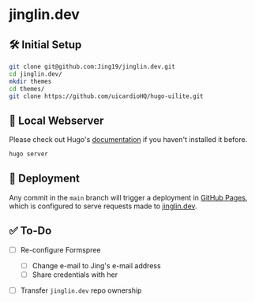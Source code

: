 # jinglin.dev

## 🛠️ Initial Setup

``` sh
git clone git@github.com:Jing19/jinglin.dev.git
cd jinglin.dev/
mkdir themes
cd themes/
git clone https://github.com/uicardioHQ/hugo-uilite.git
```

## 👀 Local Webserver

Please check out Hugo's [documentation](https://gohugo.io/getting-started/installing/) if you haven't installed it before.

``` sh
hugo server
```

## 🚀 Deployment

Any commit in the `main` branch will trigger a deployment in [GitHub Pages](https://pages.github.com/), which is configured to serve requests made to [jinglin.dev](https://jinglin.dev).

## ✅ To-Do

- [ ] Re-configure Formspree
  - [ ] Change e-mail to Jing's e-mail address
  - [ ] Share credentials with her
- [ ] Transfer `jinglin.dev` repo ownership

